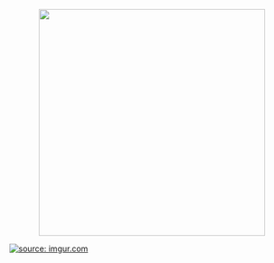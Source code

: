<p align="center"><a href="https://laravel.com" target="_blank"><img src="https://raw.githubusercontent.com/laravel/art/master/logo-lockup/5%20SVG/2%20CMYK/1%20Full%20Color/laravel-logolockup-cmyk-red.svg" width="400"></a></p>


<a href="https://imgur.com/1D2rrHM"><img src="https://i.imgur.com/1D2rrHM.gif" title="source: imgur.com" /></a>

